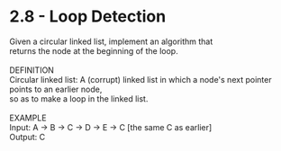 # 2.8 - Loop Detection

Given a circular linked list, implement an algorithm that\
returns the node at the beginning of the loop.\
\
DEFINITION\
Circular linked list: A (corrupt) linked list in which a node's next pointer points to an earlier node,\
so as to make a loop in the linked list.\
\
EXAMPLE\
Input: A -> B -> C -> D -> E -> C \[the same C as earlier] \
Output: C
